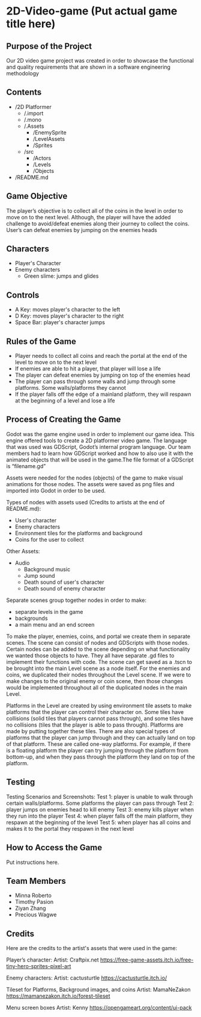 # 2D-Video-game (Put actual game title here)

## Purpose of the Project
Our 2D video game project was created in order to showcase the functional and quality requirements that are shown in a software engineering methodology

## Contents

* /2D Platformer
     * /.import
     * /.mono
     * /.Assets
          * /EnemySprite
          * /LevelAssets
          * /Sprites
     * /src
          * /Actors
          * /Levels
          * /Objects
* /README.md


## Game Objective 

The player’s objective is to collect all of the coins in the level in order to move on to the next level. Although, the player will have the added challenge to avoid/defeat enemies along their journey to collect the coins. User’s can defeat enemies by jumping on the enemies heads


## Characters

* Player's Character 
* Enemy characters
  - Green slime: jumps and glides


## Controls

* A Key: moves player's character to the left
* D Key: moves player's character to the right
* Space Bar: player's character jumps

## Rules of the Game

* Player needs to collect all coins and reach the portal at the end of the level to move on to the next level
* If enemies are able to hit a player, that player will lose a life
* The player can defeat enemies by jumping on top of the enemies head
* The player can pass through some walls and jump through some platforms. Some walls/platforms they cannot
* If the player falls off the edge of a mainland platform, they will respawn at the beginning of a level and lose a life


## Process of Creating the Game

Godot was the game engine used in order to implement our game idea. This engine offered tools to create a 2D platformer video game.
The language that was used was GDScript, Godot’s internal program language. 
Our team members had to learn how GDScript worked and how to also use it with the animated objects that will be used in the game.The file format of a GDScript is “filename.gd”

Assets were needed  for the nodes (objects) of the game  to make visual animations for those nodes. The assets were saved as png files and imported into Godot in order to be used. 

Types of nodes with assets used (Credits to artists at the end of README.md):
* User's character
* Enemy characters
* Environment tiles for the platforms and background
* Coins for the user to collect

Other Assets:
* Audio
    - Background music
    - Jump sound
    - Death sound of user's character
    - Death sound of enemy character

Separate scenes group together nodes in order to make:
* separate levels in the game
* backgrounds
* a main menu and an end screen

To make the player, enemies, coins, and portal we create them in separate scenes. The scene can consist of nodes and GDScripts with those nodes. Certain nodes can be added to the scene depending on what functionality we wanted those objects to have. They all have separate .gd files to implement their functions with code. The scene can get saved as a .tscn to be brought into the main Level scene as a node itself. For the enemies and coins, we duplicated their nodes throughout the Level scene. If we were to make changes to the original enemy or coin scene, then those changes would be implemented throughout all of the duplicated nodes in the main Level. 

Platforms in the Level are created by using environment tile assets to make platforms that the player can control their character on. Some tiles have collisions (solid tiles that players cannot pass through), and some tiles have no collisions (tiles that the player is able to pass through). Platforms are made by putting together these tiles. There are also special types of platforms that the player can jump through and they can actually land on top of that platform. These are called one-way platforms. For example, if there is a floating platform the player can try jumping through the platform from bottom-up, and when they pass through the platform they land on top of the platform.


## Testing 

Testing Scenarios and Screenshots:
Test 1: player is unable to walk through certain walls/platforms. Some platforms the player can pass through
Test 2: player jumps on enemies head to kill enemy
Test 3: enemy kills player when they run into the player
Test 4: when player falls off the main platform, they respawn at the beginning of the level
Test 5: when player has all coins and makes it to the portal they respawn in the next level

## How to Access the Game
Put instructions here. 

## Team Members 
* Minna Roberto 
* Timothy Pasion
* Ziyan Zhang
* Precious Wagwe

## Credits
Here are the credits to the artist's assets that were used in the game:

Player’s character:
Artist: Craftpix.net
https://free-game-assets.itch.io/free-tiny-hero-sprites-pixel-art

Enemy characters:
Artist: cactusturtle
https://cactusturtle.itch.io/

Tileset for Platforms, Background images, and coins
Artist: MamaNeZakon
https://mamanezakon.itch.io/forest-tileset 

Menu screen boxes
Artist: Kenny
https://opengameart.org/content/ui-pack

